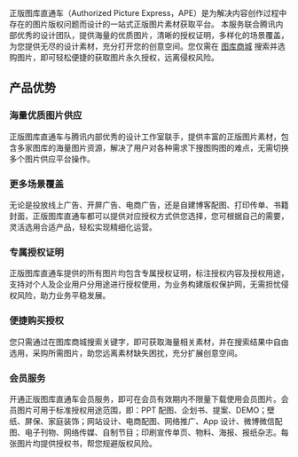 正版图库直通车（Authorized Picture Express，APE）是为解决内容创作过程中存在的图片版权问题而设计的一站式正版图片素材获取平台。
本服务联合腾讯内部优秀的设计团队，提供海量的优质图片，清晰的授权证明，多样化的场景覆盖，为您提供无尽的设计素材，充分打开您的创意空间。您仅需在 [图库商城](https://pic.cloud.tencent.com) 搜索并选购图片，即可轻松便捷的获取图片永久授权，远离侵权风险。


## 产品优势
### 海量优质图片供应
正版图库直通车与腾讯内部优秀的设计工作室联手，提供丰富的正版图片素材，包含多家图库的海量图片资源，解决了用户对各种需求下搜图购图的难点，无需切换多个图片供应平台操作。

### 更多场景覆盖
无论是投放线上广告、开屏广告、电商广告，还是自建博客配图、打印传单、书籍封面，正版图库直通车都可以提供对应授权方式供您选择，您可根据自己的需要，灵活选用合适产品，轻松实现精细化运营。

### 专属授权证明
正版图库直通车提供的所有图片均包含专属授权证明，标注授权内容及授权用途，支持对个人及企业用户分用途进行授权使用，为业务构建版权保护网，无需担忧侵权风险，助力业务平稳发展。

### 便捷购买授权

您只需通过在图库商城搜索关键字，即可获取海量相关素材，并在搜索结果中自由选用，采购所需图片，助您远离素材缺失困扰，充分扩展创意空间。

### 会员服务
开通正版图库直通车会员服务，即可在会员有效期内不限量下载使用会员图片。会员图片可用于标准授权用途范围，即：PPT 配图、企划书、提案、DEMO；壁纸、屏保、家庭装饰；网站设计、电商配图、网络推广、App 设计、微博微信配图、电子刊物、网络传媒、自制节目；印刷宣传单页、物料、海报、报纸杂志。每张图片均提供授权书，帮您规避版权风险。
 
